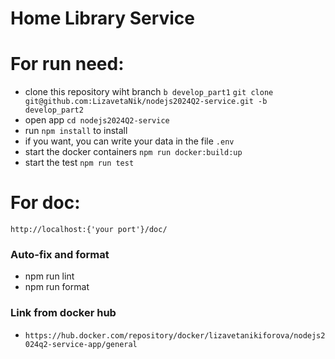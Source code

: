 # Home Library Service

# For run need:

- clone this repository wiht branch `b develop_part1`
  `git clone git@github.com:LizavetaNik/nodejs2024Q2-service.git -b develop_part2`
- open app `cd nodejs2024Q2-service`
- run `npm install` to install
- if you want, you can write your data in the file `.env`
- start the docker containers `npm run docker:build:up`
- start the test `npm run test`

# For doc:

`http://localhost:{'your port'}/doc/`

### Auto-fix and format

- npm run lint
- npm run format

### Link from docker hub

- `https://hub.docker.com/repository/docker/lizavetanikiforova/nodejs2024q2-service-app/general`
